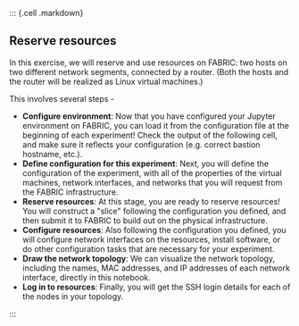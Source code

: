 
::: {.cell .markdown}
## Reserve resources

In this exercise, we will reserve and use resources on FABRIC: two hosts on two different network segments, connected by a router. (Both the hosts and the router will be realized as Linux virtual machines.)

This involves several steps - 

* **Configure environment**: Now that you have configured your Jupyter environment on FABRIC, you can load it from the configuration file at the beginning of each experiment! Check the output of the following cell, and make sure it reflects your configuration (e.g. correct bastion hostname, etc.).
* **Define configuration for this experiment**: Next, you will define the configuration of the experiment, with all of the properties of the virtual machines, network interfaces, and networks that you will request from the FABRIC infrastructure. 
* **Reserve resources**: At this stage, you are ready to reserve resources! You will construct a "slice" following the configuration you defined, and then submit it to FABRIC to build out on the physical infrastructure.
* **Configure resources**: Also following the configuration you defined, you will configure network interfaces on the resources, install software, or do other configuration tasks that are necessary for your experiment.
* **Draw the network topology**: We can visualize the network topology, including the names, MAC addresses, and IP addresses of each network interface, directly in this notebook.
* **Log in to resources**: Finally, you will get the SSH login details for each of the nodes in your topology.


:::